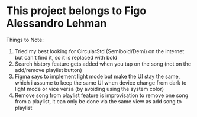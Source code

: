#  This project belongs to Figo Alessandro Lehman

Things to Note:
1. Tried my best looking for CircularStd (Semibold/Demi) on the internet but can't find it, so it is replaced with bold
2. Search history feature gets added when you tap on the song (not on the add/remove playlist button)
3. Figma says to implement light mode but make the UI stay the same, which i assume to keep the same UI when device change from dark to light mode or vice versa (by avoiding using the system color)
4. Remove song from playlist feature is improvisation to remove one song from a playlist, it can only be done via the same view as add song to playlist
